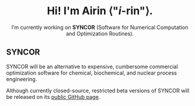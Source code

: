 <div align="center">
  
# Hi! I'm Airin ⟨"*i*-rin"⟩.

I’m currently working on **SYNCOR** (Software for Numerical Computation and Optimization Routines).

</div>

## SYNCOR

SYNCOR will be an alternative to expensive, cumbersome commercial optimization software for chemical, biochemical, and nuclear process engineering.

Although currently closed-source, restricted beta versions of SYNCOR will be released on its [public GitHub page](https://github.com/AtomicAirin/SYNCOR/).
